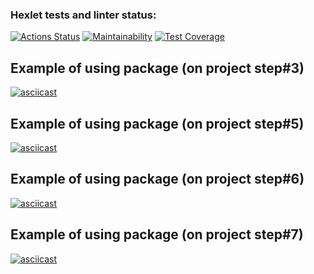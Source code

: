 ### Hexlet tests and linter status:
[![Actions Status](https://github.com/danilaprokoshev/frontend-project-lvl2/workflows/hexlet-check/badge.svg)](https://github.com/danilaprokoshev/frontend-project-lvl2/actions)
[![Maintainability](https://api.codeclimate.com/v1/badges/c1d813008c3b81d0f134/maintainability)](https://codeclimate.com/github/danilaprokoshev/frontend-project-lvl2/maintainability)
[![Test Coverage](https://api.codeclimate.com/v1/badges/c1d813008c3b81d0f134/test_coverage)](https://codeclimate.com/github/danilaprokoshev/frontend-project-lvl2/test_coverage)

## Example of using package (on project step#3)
[![asciicast](https://asciinema.org/a/lnG4ZhpGgTZellhDpxFuoQZgu.svg)](https://asciinema.org/a/lnG4ZhpGgTZellhDpxFuoQZgu)

## Example of using package (on project step#5)
[![asciicast](https://asciinema.org/a/LMyVxXGs9SckcYGkdyAsuBbub.svg)](https://asciinema.org/a/LMyVxXGs9SckcYGkdyAsuBbub)

## Example of using package (on project step#6)
[![asciicast](https://asciinema.org/a/6rF7VBXTWIT1DF1urrhUMTaoz.svg)](https://asciinema.org/a/6rF7VBXTWIT1DF1urrhUMTaoz)

## Example of using package (on project step#7)
[![asciicast](https://asciinema.org/a/auhoGKw7JeXK02XzMtFAsuy9T.svg)](https://asciinema.org/a/auhoGKw7JeXK02XzMtFAsuy9T)
